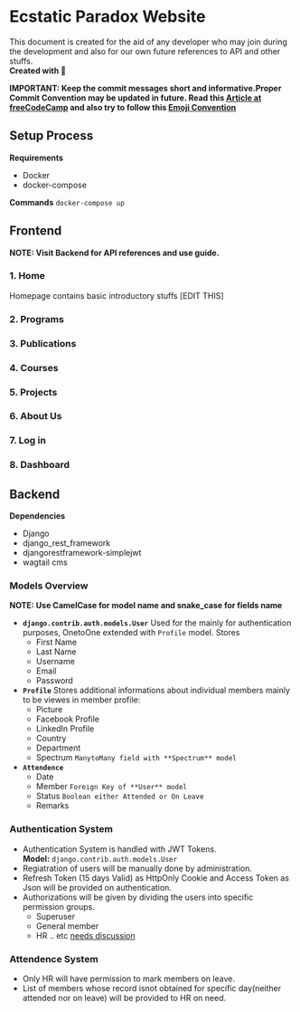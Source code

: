# Ecstatic Paradox Website

This document is created for the aid of any developer who may join during the development and also for our own future references to API and other stuffs.
<br> **Created with :sparkling_heart:**

**IMPORTANT: Keep the commit messages short and informative.Proper Commit Convention may be updated in future. Read this [Article at freeCodeCamp](https://www.freecodecamp.org/news/writing-good-commit-messages-a-practical-guide/) and also try to follow this [Emoji Convention](https://gist.github.com/parmentf/035de27d6ed1dce0b36a)**

## Setup Process

**Requirements**
  - Docker
  - docker-compose
  
**Commands**
`docker-compose up`

## Frontend

**NOTE: Visit Backend for API references and use guide.**

### 1. Home
Homepage contains basic introductory stuffs [EDIT THIS]

### 2. Programs

### 3. Publications

### 4. Courses

### 5. Projects

### 6. About Us

### 7. Log in 

### 8. Dashboard

## Backend
**Dependencies** 
  - Django
  - django_rest_framework
  - djangorestframework-simplejwt
  - wagtail cms

### Models Overview
**NOTE: Use CamelCase for model name and snake_case for fields name**
  + **`django.contrib.auth.models.User`**
    Used for the mainly for authentication purposes, OnetoOne extended with `Profile` model. Stores 
    - First Name
    - Last Name
    - Username
    - Email
    - Password
  + **`Profile`**
    Stores additional informations about individual members mainly to be viewes in member profile:
     - Picture
     - Facebook Profile
     - LinkedIn Profile
     - Country
     - Department
     - Spectrum `ManytoMany field with **Spectrum** model`
  + **`Attendence`**
    - Date
    - Member `Foreign Key of **User** model`
    - Status `Boolean either Attended or On Leave`
    - Remarks 

    

### Authentication System
+ Authentication System is handled with JWT Tokens.  
**Model:** `django.contrib.auth.models.User`
+ Regiatration of users will be manually done by administration.
+ Refresh Token (15 days Valid) as HttpOnly Cookie and Access Token as Json will be provided on authentication.  
+ Authorizations will be given by dividing the users into specific permission groups.
  - Superuser
  - General member
  - HR .. etc [needs discussion]() 


### Attendence System
  - Only HR will have permission to mark members on leave.
  - List of members whose record isnot obtained for specific day(neither attended nor on leave) will be provided to HR on need. 
 
